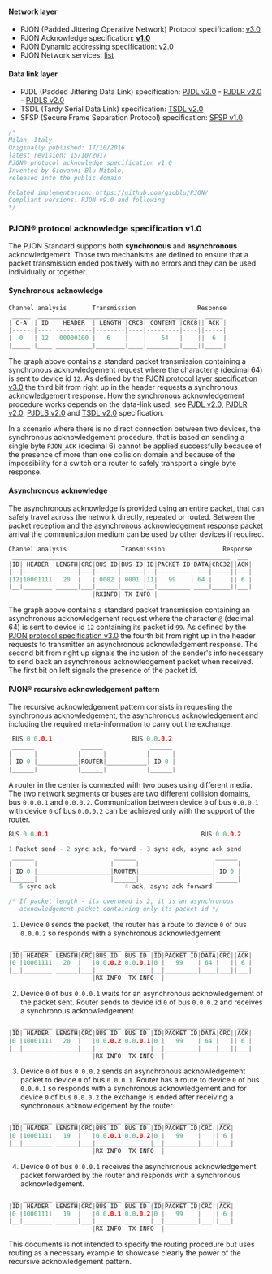 #### Network layer
- PJON (Padded Jittering Operative Network) Protocol specification: [v3.0](/specification/PJON-protocol-specification-v3.0.md)
- PJON Acknowledge specification: **[v1.0](/specification/PJON-protocol-acknowledge-specification-v1.0.md)**
- PJON Dynamic addressing specification: [v2.0](/specification/PJON-dynamic-addressing-specification-v2.0.md)
- PJON Network services: [list](/specification/PJON-network-services-list.md)
#### Data link layer
- PJDL (Padded Jittering Data Link) specification:
[PJDL v2.0](/src/strategies/SoftwareBitBang/specification/PJDL-specification-v2.0.md) - [PJDLR v2.0](/src/strategies/OverSampling/specification/PJDLR-specification-v2.0.md) - [PJDLS v2.0](/src/strategies/AnalogSampling/specification/PJDLS-specification-v2.0.md)
- TSDL (Tardy Serial Data Link) specification: [TSDL v2.0](/src/strategies/ThroughSerial/specification/TSDL-specification-v2.0.md)
- SFSP (Secure Frame Separation Protocol) specification: [SFSP v1.0](/specification/SFSP-frame-separation-specification-v1.0.md)

```cpp
/*
Milan, Italy
Originally published: 17/10/2016
latest revision: 15/10/2017
PJON® protocol acknowledge specification v1.0
Invented by Giovanni Blu Mitolo,
released into the public domain

Related implementation: https://github.com/gioblu/PJON/
Compliant versions: PJON v9.0 and following
*/
```
### PJON® protocol acknowledge specification v1.0
The PJON Standard supports both **synchronous** and **asynchronous** acknowledgement. Those two mechanisms are defined to ensure that a packet transmission ended positively with no errors and they can be used individually or together.

#### Synchronous acknowledge
```cpp
Channel analysis       Transmission                 Response
 _____  ____________________________________________  _____
| C-A || ID |  HEADER  | LENGTH |CRC8| CONTENT |CRC8|| ACK |
|-----||----|----------|--------|----|---------|----||-----|
|  0  || 12 | 00000100 |   6    |    |    64   |    ||  6  |
|_____||____|__________|________|____|_________|____||_____|
```

The graph above contains a standard packet transmission containing a synchronous acknowledgement request where the character `@` (decimal 64) is sent to device id `12`. As defined by the [PJON protocol layer specification v3.0](/specification/PJON-protocol-specification-v3.0.md) the third bit from right up in the header requests a synchronous acknowledgement response. How the synchronous acknowledgement procedure works depends on the data-link used, see [PJDL v2.0](/src/strategies/SoftwareBitBang/specification/PJDL-specification-v2.0.md), [PJDLR v2.0](/src/strategies/OverSampling/specification/PJDLR-specification-v2.0.md), [PJDLS v2.0](/src/strategies/AnalogSampling/specification/PJDLS-specification-v2.0.md) and [TSDL v2.0](/src/strategies/ThroughSerial/specification/TSDL-specification-v2.0.md) specification.

In a scenario where there is no direct connection between two devices, the synchronous acknowledgement procedure, that is based on sending a single byte `PJON_ACK` (decimal 6) cannot be applied successfully because of the presence of more than one collision domain and because of the impossibility for a switch or a router to safely transport a single byte response.

#### Asynchronous acknowledge
The asynchronous acknowledge is provided using an entire packet, that can safely travel across the network directly, repeated or routed. Between the packet reception and the asynchronous acknowledgement response packet arrival the communication medium can be used by other devices if required.

```cpp
Channel analysis               Transmission                Response
 ____________________________________________________________  ___
|ID| HEADER |LENGTH|CRC|BUS ID|BUS ID|ID|PACKET ID|DATA|CRC32||ACK|
|--|--------|------|---|------|------|--|---------|----|-----||---|
|12|10001111|  20  |   | 0002 | 0001 |11|   99    | 64 |     || 6 |
|__|________|______|___|______|______|__|_________|____|_____||___|
                       |RXINFO| TX INFO |       
```
The graph above contains a standard packet transmission containing an asynchronous acknowledgement request where the character `@` (decimal 64) is sent to device id `12` containing its packet id `99`. As defined by the [PJON protocol specification v3.0](/specification/PJON-protocol-specification-v3.0.md) the fourth bit from right up in the header requests to transmitter an asynchronous acknowledgement response. The second bit from right up signals the inclusion of the sender's info necessary to send back an asynchronous acknowledgement packet when received. The first bit on left signals the presence of the packet id.

#### PJON® recursive acknowledgement pattern
The recursive acknowledgement pattern consists in requesting the synchronous acknowledgement, the asynchronous acknowledgement and including the required meta-information to carry out the exchange.

```cpp
 BUS 0.0.0.1                      BUS 0.0.0.2
 ______             ______             ______
|      |           |      |           |      |
| ID 0 |___________|ROUTER|___________| ID 0 |
|______|           |______|           |______|
```

A router in the center is connected with two buses using different media. The two network segments or buses are two different collision domains, bus `0.0.0.1` and `0.0.0.2`. Communication between device `0` of bus `0.0.0.1` with device `0` of bus `0.0.0.2` can be achieved only with the support of the router.

```cpp        
BUS 0.0.0.1                                          BUS 0.0.0.2

1 Packet send - 2 sync ack, forward - 3 sync ack, async ack send
 ______                      ______                      ______
|      |                    |      |                    |      |
| ID 0 |____________________|ROUTER|____________________| ID 0 |
|______|                    |______|                    |______|
   5 sync ack                   4 ack, async ack forward

/* If packet length - its overhead is 2, it is an asynchronous
   acknowledgement packet containing only its packet id */
```

1) Device `0` sends the packet, the router has a route to device `0` of bus `0.0.0.2` so responds with a synchronous acknowledgement
```cpp
 __ ________ ______ ___ _______ _______ __ _________ ____ ___  ___
|ID| HEADER |LENGTH|CRC|BUS ID |BUS ID |ID|PACKET ID|DATA|CRC||ACK|
|0 |10001111|  20  |   |0.0.0.2|0.0.0.1|0 |   99    | 64 |   || 6 |
|__|________|______|___|_______|_______|__|_________|____|___||___|
                       |RX INFO| TX INFO  |
```
2) Device `0` of bus `0.0.0.1` waits for an asynchronous acknowledgement of the packet sent. Router sends to device id `0` of bus `0.0.0.2` and receives a synchronous acknowledgement
```cpp
 __ ________ ______ ___ _______ _______ __ _________ ____ ___  ___
|ID| HEADER |LENGTH|CRC|BUS ID |BUS ID |ID|PACKET ID|DATA|CRC||ACK|
|0 |10001111|  20  |   |0.0.0.2|0.0.0.1|0 |   99    | 64 |   || 6 |
|__|________|______|___|_______|_______|__|_________|____|___||___|
                       |RX INFO| TX INFO  |
```
3) Device `0` of bus `0.0.0.2` sends an asynchronous acknowledgement packet to device `0` of bus `0.0.0.1`. Router has a route to device `0` of bus `0.0.0.1` so responds with a synchronous acknowledgement and for device `0` of bus `0.0.0.2` the exchange is ended after receiving a synchronous acknowledgement by the router.
```cpp
 __ ________ ______ ___ _______ _______ __ _________ ___  ___
|ID| HEADER |LENGTH|CRC|BUS ID |BUS ID |ID|PACKET ID|CRC||ACK|
|0 |10001111|  19  |   |0.0.0.1|0.0.0.2|0 |   99    |   || 6 |
|__|________|______|___|_______|_______|__|_________|___||___|
                       |RX INFO| TX INFO  |
```
4) Device `0` of bus `0.0.0.1` receives the asynchronous acknowledgement packet forwarded by the router and responds with a synchronous acknowledgement.

```cpp
 __ ________ ______ ___ _______ _______ __ _________ ___  ___
|ID| HEADER |LENGTH|CRC|BUS ID |BUS ID |ID|PACKET ID|CRC||ACK|
|0 |10001111|  19  |   |0.0.0.1|0.0.0.2|0 |   99    |   || 6 |
|__|________|______|___|_______|_______|__|_________|___||___|
                       |RX INFO| TX INFO  |
```
This documents is not intended to specify the routing procedure but uses routing as a necessary example to showcase clearly the power of the recursive acknowledgement pattern.
